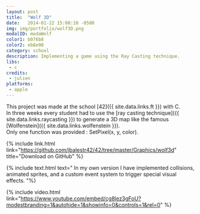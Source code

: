 ```yaml
---
layout: post
title:  "Wolf 3D"
date:   2014-01-22 15:08:10 -0500
img: img/portfolio/wolf3D.png
modalID: modaWolf
color1: b076b8
color2: eb8e90
category: school
description: Implementing a game using the Ray Casting technique.
libs:
 - c
credits:
 - julien
platforms:
 - apple
---
```

This project was made at the school [42]({{ site.data.links.ft }}) with C.<br/>
In three weeks every student had to use the [ray casting technique]({{ site.data.links.raycasting }}) to generate a 3D map like the famous [Wolfenstein]({{ site.data.links.wolfenstein }}).<br/>
Only one function was provided : SetPixel(x, y, color).

{% include link.html link="https://github.com/jbalestr42/42/tree/master/Graphics/wolf3d" title="Download on GitHub" %}

{% include text.html text="
In my own version I have implemented collisions, animated sprites, and a custom event system to trigger special visual effects.
"%}

{% include video.html link="https://www.youtube.com/embed/cg8lez3gFoU?modestbranding=1&autohide=1&showinfo=0&controls=1&rel=0" %}
